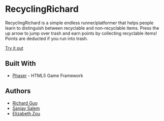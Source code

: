 # RecyclingRichard

RecyclingRichard is a simple endless runner/platformer that helps people learn to distinguish between recyclable and non-recyclable items. Press the up arrow to jump over trash and earn points by collecting recyclable items! Points are deducted if you run into trash.

[Try it out](https://richboy.itch.io/recycling-richard)

## Built With

* [Phaser](https://phaser.io/) - HTML5 Game Framework

## Authors

* [Richard Guo](https://github.com/richardg999)
* [Sanjay Salem](https://github.com/sanjaysalem17)
* [Elizabeth Zou](https://github.com/wflms20110333)
